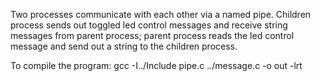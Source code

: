 Two processes communicate with each other via a named pipe. Children process sends out toggled led control messages and receive string messages from parent process; parent process reads the led control message and send out a string to the children process.

To compile the program:
gcc -I../Include pipe.c ../message.c -o out -lrt

